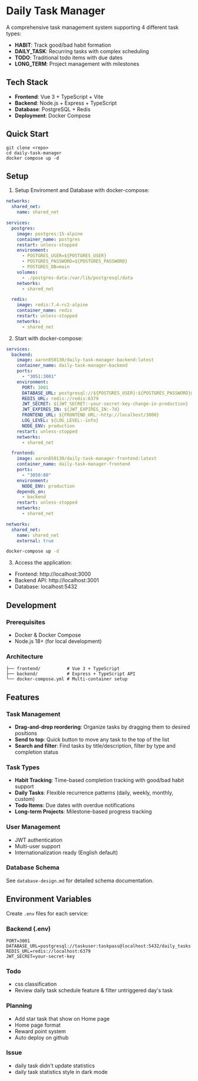 # Daily Task Manager

A comprehensive task management system supporting 4 different task types:
- **HABIT**: Track good/bad habit formation
- **DAILY_TASK**: Recurring tasks with complex scheduling
- **TODO**: Traditional todo items with due dates  
- **LONG_TERM**: Project management with milestones

## Tech Stack

- **Frontend**: Vue 3 + TypeScript + Vite
- **Backend**: Node.js + Express + TypeScript
- **Database**: PostgreSQL + Redis
- **Deployment**: Docker Compose

## Quick Start

```
git clone <repo>
cd daily-task-manager
docker compose up -d
```

## Setup

1. Setup Enviroment and Database with docker-compose:

```docker-compose.yml
networks:
  shared_net:
    name: shared_net

services:
  postgres:
    image: postgres:15-alpine
    container_name: postgres
    restart: unless-stopped
    environment:
      - POSTGRES_USER=${POSTGRES_USER}
      - POSTGRES_PASSWORD=${POSTGRES_PASSWORD}
      - POSTGRES_DB=main
    volumes:
      - ./postgres-data:/var/lib/postgresql/data
    networks:
      - shared_net

  redis:
    image: redis:7.4-rc2-alpine
    container_name: redis
    restart: unless-stopped
    networks:
      - shared_net
```

2. Start with docker-compose:

```docker-compose.yml
services:
  backend:
    image: aaron850130/daily-task-manager-backend:latest
    container_name: daily-task-manager-backend
    ports:
      - "3051:3001"
    environment:
      PORT: 3001
      DATABASE_URL: postgresql://${POSTGRES_USER}:${POSTGRES_PASSWORD}@postgres:5432/${POSTGRES_DB:-daily_tasks}
      REDIS_URL: redis://redis:6379
      JWT_SECRET: ${JWT_SECRET:-your-secret-key-change-in-production}
      JWT_EXPIRES_IN: ${JWT_EXPIRES_IN:-7d}
      FRONTEND_URL: ${FRONTEND_URL:-http://localhost/3000}
      LOG_LEVEL: ${LOG_LEVEL:-info}
      NODE_ENV: production
    restart: unless-stopped
    networks:
      - shared_net

  frontend:
    image: aaron850130/daily-task-manager-frontend:latest
    container_name: daily-task-manager-frontend
    ports:
      - "3050:80"
    environment:
      NODE_ENV: production
    depends_on:
      - backend
    restart: unless-stopped
    networks:
      - shared_net

networks:
  shared_net:
    name: shared_net
    external: true
```

```bash
docker-compose up -d
```

3. Access the application:
- Frontend: http://localhost:3000
- Backend API: http://localhost:3001
- Database: localhost:5432

## Development

### Prerequisites
- Docker & Docker Compose
- Node.js 18+ (for local development)

### Architecture

```
├── frontend/          # Vue 3 + TypeScript
├── backend/           # Express + TypeScript API
└── docker-compose.yml # Multi-container setup
```

## Features

### Task Management
- **Drag-and-drop reordering**: Organize tasks by dragging them to desired positions
- **Send to top**: Quick button to move any task to the top of the list
- **Search and filter**: Find tasks by title/description, filter by type and completion status

### Task Types
- **Habit Tracking**: Time-based completion tracking with good/bad habit support
- **Daily Tasks**: Flexible recurrence patterns (daily, weekly, monthly, custom)
- **Todo Items**: Due dates with overdue notifications
- **Long-term Projects**: Milestone-based progress tracking

### User Management
- JWT authentication
- Multi-user support
- Internationalization ready (English default)

### Database Schema
See `database-design.md` for detailed schema documentation.

## Environment Variables

Create `.env` files for each service:

### Backend (.env)
```
PORT=3001
DATABASE_URL=postgresql://taskuser:taskpass@localhost:5432/daily_tasks
REDIS_URL=redis://localhost:6379
JWT_SECRET=your-secret-key
```

### Todo
- css classification
- Review daily task schedule feature & filter untriggered day's task

### Planning
- Add star task that show on Home page
- Home page format
- Reward point system
- Auto deploy on github

### Issue
- daily task didn't update statistics
- daily task statistics style in dark mode